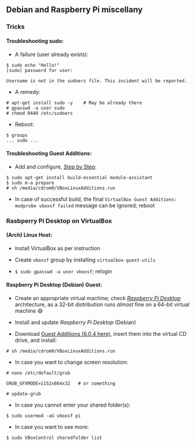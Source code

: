 ## Debian and Raspberry Pi miscellany
### Tricks
#### Troubleshooting sudo:

- A failure (user already exists):
```
$ sudo echo "Hello!"
[sudo] password for user:

Username is not in the sudoers file. This incident will be reported.
```
- A remedy:
```
# apt-get install sudo -y    # May be already there
# gpasswd -a user sudo
# chmod 0440 /etc/sudoers
```
- Reboot:
```
$ groups
... sudo ...
```

#### Troubleshooting Guest Additions:

- Add and configure, [Step by Step](https://www.linuxbabe.com/desktop-linux/how-to-install-virtualbox-guest-additions-on-debian-step-by-step):
```
$ sudo apt-get install build-essential module-assistant
$ sudo m-a prepare
# sh /media/cdrom0/VBoxLinuxAdditions.run
```
- In case of successful build, the final `VirtualBox Guest Additions: modprobe vboxsf failed` message can be ignored; reboot

### Rasbperry Pi Desktop on VirtualBox

#### (Arch) Linux Host:

-  Install VirtualBox as per instruction

- Create `vboxsf` group by installing `virtualbox-guest-utils`

- `$ sudo gpasswd -a user vboxsf`; relogin

#### Raspberry Pi Desktop (Debian) Guest:

- Create an appropriate virtual machine; check [*Raspberry Pi Desktop*](https://www.raspberrypi.org/downloads/) architecture, as a 32-bit distribution runs *almost*  fine on a 64-bit virtual machine :smile:

- Install and update *Raspberry Pi Desktop* (Debian)

- Download [Guest Additions (6.0.4 here)](https://download.virtualbox.org/virtualbox/6.0.4/VBoxGuestAdditions_6.0.4.iso), insert them into the virtual CD drive, and install:
```
# sh /media/cdrom0/VBoxLinuxAdditions.run
```

- In case you want to change screen resolution:
```
# nano /etc/default/grub
```
```
GRUB_GFXMODE=1152x864x32   # or something
```
```
# update-grub
```

- In case you cannot enter your shared folder(s):
```
$ sudo usermod -aG vboxsf pi
```

- In case you want to see more:
```
$ sudo VBoxControl sharedfolder list
```